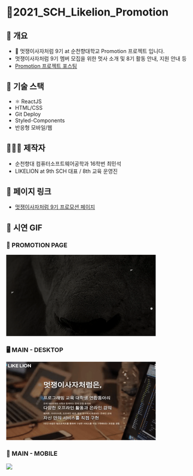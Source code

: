 # 🦁2021_SCH_Likelion_Promotion

## 📁 개요

- 🦁 멋쟁이사자처럼 9기 at 순천향대학교 Promotion 프로젝트 입니다.
- 멋쟁이사자처럼 9기 멤버 모집을 위한 멋사 소개 및 8기 활동 안내, 지원 안내 등
- [Promotion 프로젝트 포스팅](https://velog.io/@minsgy/%EB%8F%99%EC%95%84%EB%A6%AC-Promotion-%ED%94%84%EB%A1%9C%EC%A0%9D%ED%8A%B8-1)


## 🔨 기술 스택

- ⚛️ ReactJS
- HTML/CSS
- Git Deploy
- Styled-Components
- 반응형 모바일/웹

## 👨🏻‍💻 제작자

- 순천향대 컴퓨터소프트웨어공학과 16학번 최민석
- LIKELION at 9th SCH 대표 / 8th 교육 운영진 



## 🔗 페이지 링크

- [멋쟁이사자처럼 9기 프로모션 페이지](https://minsgy.github.io/2021_SCH_Likelion_Promotion/#/)



## 💬 시연 GIF

### 📃 PROMOTION PAGE

<img src="./ExampleGIF/promotion-page.gif" width="400px">

### 🖥 MAIN - DESKTOP

<img src="./ExampleGIF/main-pc.gif" width="400px">

### 📱 MAIN - MOBILE

<img src="./ExampleGIF/main-mobile.gif" height="500px">
